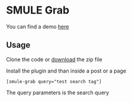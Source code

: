 # SMULE Grab #

You can find a demo [here](http://wptest.causo.info/smule-grab/)

## Usage ##

Clone the code or [download](https://github.com/rixlabs/smule-grab/archive/master.zip) the zip file 

Install the plugin and than inside a post or a page 


    [smule-grab query="test search tag"]

The query parameters is the search query 
